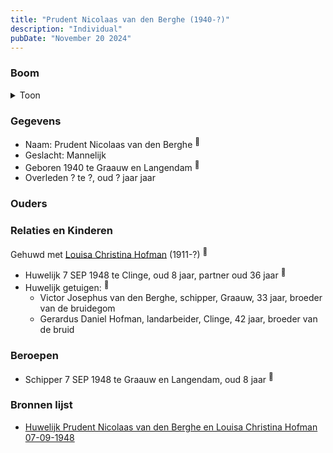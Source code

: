 ```yaml
---
title: "Prudent Nicolaas van den Berghe (1940-?)"
description: "Individual"
pubDate: "November 20 2024"
---
```


### Boom
<details><summary>Toon</summary>

![test](https://www.plantuml.com/plantuml/svg/ZP9FQy904CNl-oa6FVGanCRwZw2Ie6r1Mg7UPP8TaoMRNTdTL8ButRjgi9vARyERVMz-Eyp2EZIkhYIpfL07D5X1YbcP6rqhdcYf3JY3oleMASSAmGaoOJ99jvggWskWeYebOs-ITMH8k-P0x24rasWjd1W0nDfmCjj2PAKYQwEeGg5cCmZPcR4ds5n7MSPkbix6rDmBy24oBH4jVAC2hq1C9Y-e0rvw3uBdKG3tgEuoNBsiOZ_lj1Sa-HcYQOffiqkrSvAcC-XF1W6y6iJw23vhZIednR5wCDYobdA7YkyoewrDjQVrpZdCBw0jtLhNmY8aXH7M2ONmflSLgZlLS0ZGNSNBS1d-GJE6psJhcVfzIAJmAF_5Q2cYwP4uzqRV6C7NSdFvt_WAiGg2O3A0hXHvuHgIKXyzo9crA-lrsXUifVqLsC9lnD_63m00)
</details>

### Gegevens
- Naam: Prudent Nicolaas van den Berghe <sup><a href="../s00446/" style="text-decoration:none" title="Huwelijk Prudent Nicolaas van den Berghe en Louisa Christina Hofman 07-09-1948 ">:link:</a></sup>
- Geslacht: Mannelijk
- Geboren 1940 te Graauw en Langendam <sup><a href="../s00446/" style="text-decoration:none" title="Huwelijk Prudent Nicolaas van den Berghe en Louisa Christina Hofman 07-09-1948 ">:link:</a></sup>
- Overleden ? te ?, oud ? jaar jaar 

### Ouders

### Relaties en Kinderen

Gehuwd met [Louisa Christina Hofman](../i00266/) (1911-?) <sup><a href="../s00446/" style="text-decoration:none" title="Huwelijk Prudent Nicolaas van den Berghe en Louisa Christina Hofman 07-09-1948 ">:link:</a></sup>
- Huwelijk 7 SEP 1948 te Clinge, oud 8 jaar, partner oud 36 jaar <sup><a href="../s00446/" style="text-decoration:none" title="Huwelijk Prudent Nicolaas van den Berghe en Louisa Christina Hofman 07-09-1948 ">:link:</a></sup>
- Huwelijk getuigen:  <sup><a href="../s00446/" style="text-decoration:none" title="Huwelijk Prudent Nicolaas van den Berghe en Louisa Christina Hofman 07-09-1948 ">:link:</a></sup>
  - Victor Josephus van den Berghe, schipper, Graauw, 33 jaar, broeder van de bruidegom
  - Gerardus Daniel Hofman, landarbeider, Clinge, 42 jaar, broeder van de bruid

### Beroepen
- Schipper 7 SEP 1948 te Graauw en Langendam, oud 8 jaar <sup><a href="../s00446/" style="text-decoration:none" title="Huwelijk Prudent Nicolaas van den Berghe en Louisa Christina Hofman 07-09-1948 ">:link:</a></sup>

### Bronnen lijst
- [Huwelijk Prudent Nicolaas van den Berghe en Louisa Christina Hofman 07-09-1948 ](../s00446/)
